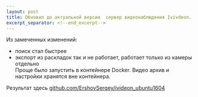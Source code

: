 ```yaml
---
layout: post
title: Обновил до актуальной версии  сервер видеонаблюдения Ivivdeon.  Теперь на основе Ubuntu 16.04.  
excerpt_separator: <!--end_excerpt-->
---
```

Из замеченных изменений:
<!--end_excerpt-->
- поиск стал быстрее  
- экспорт из раскладок так и не работает, работает только из камеры отдельно  
Проще было запустить в контейнере Docker.
Видео архив и настройки хранятся вне контейнера.

Результат здесь [github.com/ErshovSergey/ivideon_ubuntu1604](https://github.com/ErshovSergey/ivideon_ubuntu1604)
